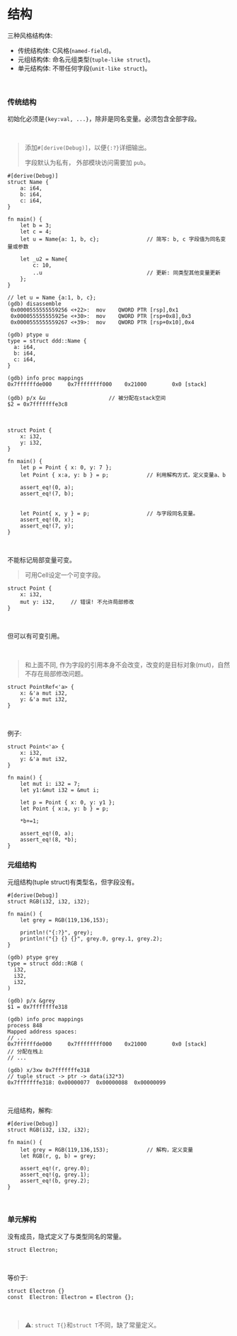 # 结构

三种风格结构体:

* 传统结构体: C风格(`named-field`)。
* 元组结构体: 命名元组类型(`tuple-like struct`)。
* 单元结构体: 不带任何字段(`unit-like struct`)。

&nbsp;
&nbsp;

### 传统结构

初始化必须是`{key:val, ...}`，除非是同名变量。必须包含全部字段。

&nbsp;

> 添加`#[derive(Debug)]`，以便`{:?}`详细输出。
>
> 字段默认为私有， 外部模块访问需要加 `pub`。

```
#[derive(Debug)]
struct Name {
    a: i64,
    b: i64,
    c: i64,
}

fn main() {
    let b = 3;
    let c = 4;
    let u = Name{a: 1, b, c};               // 简写: b, c 字段值为同名变量或参数

    let _u2 = Name{
        c: 10,
        ..u                                 // 更新: 同类型其他变量更新
    };
}
```

```
// let u = Name {a:1, b, c};
(gdb) disassemble
 0x0000555555559256 <+22>:	mov    QWORD PTR [rsp],0x1
 0x000055555555925e <+30>:	mov    QWORD PTR [rsp+0x8],0x3
 0x0000555555559267 <+39>:	mov    QWORD PTR [rsp+0x10],0x4

(gdb) ptype u
type = struct ddd::Name {
  a: i64,
  b: i64,
  c: i64,
}

(gdb) info proc mappings
0x7ffffffde000     0x7ffffffff000    0x21000        0x0 [stack]

(gdb) p/x &u                    // 被分配在stack空间
$2 = 0x7fffffffe3c8
```

&nbsp;

```
struct Point {
    x: i32,
    y: i32,
}

fn main() {
    let p = Point { x: 0, y: 7 };
    let Point { x:a, y: b } = p;            // 利用解构方式，定义变量a、b

    assert_eq!(0, a);
    assert_eq!(7, b);


    let Point{ x, y } = p;                  // 与字段同名变量。
    assert_eq!(0, x);
    assert_eq!(7, y);
}
```

&nbsp;
&nbsp;

不能标记局部变量可变。

> 可用Cell设定一个可变字段。

```
struct Point {
    x: i32,
    mut y: i32,     // 错误! 不允许局部修改
}
```

&nbsp;

但可以有可变引用。

&nbsp;

> 和上面不同, 作为字段的引用本身不会改变，改变的是目标对象(mut)，自然不存在局部修改问题。

```
struct PointRef<'a> {
    x: &'a mut i32,
    y: &'a mut i32,
}
```

&nbsp;

例子: 

```
struct Point<'a> {
    x: i32,
    y: &'a mut i32,
}

fn main() {
    let mut i: i32 = 7;
    let y1:&mut i32 = &mut i;

    let p = Point { x: 0, y: y1 };
    let Point { x:a, y: b } = p;

    *b+=1;

    assert_eq!(0, a);
    assert_eq!(8, *b);
}
```

### 元组结构

元组结构(tuple struct)有类型名，但字段没有。

```
#[derive(Debug)]
struct RGB(i32, i32, i32);

fn main() {
    let grey = RGB(119,136,153);
    
    println!("{:?}", grey);
    println!("{} {} {}", grey.0, grey.1, grey.2);
}
```

```
(gdb) ptype grey
type = struct ddd::RGB (
  i32,
  i32,
  i32,
)

(gdb) p/x &grey
$1 = 0x7fffffffe318

(gdb) info proc mappings
process 848
Mapped address spaces:
// ...
0x7ffffffde000     0x7ffffffff000    0x21000        0x0 [stack]         // 分配在栈上
// ...

(gdb) x/3xw 0x7fffffffe318                                              // tuple struct -> ptr -> data(i32*3)
0x7fffffffe318:	0x00000077	0x00000088	0x00000099
```

&nbsp;

元组结构，解构:

```
#[derive(Debug)]
struct RGB(i32, i32, i32);

fn main() {
    let grey = RGB(119,136,153);            // 解构，定义变量
    let RGB(r, g, b) = grey;

    assert_eq!(r, grey.0);
    assert_eq!(g, grey.1);
    assert_eq!(b, grey.2);
}
```

&nbsp;
&nbsp;

### 单元解构

没有成员，隐式定义了与类型同名的常量。

```
struct Electron;
```
&nbsp;

等价于:

```
struct Electron {}
const  Electron: Electron = Electron {};
```

&nbsp;

> ⚠️: `struct T{}`和`struct T`不同，缺了常量定义。
